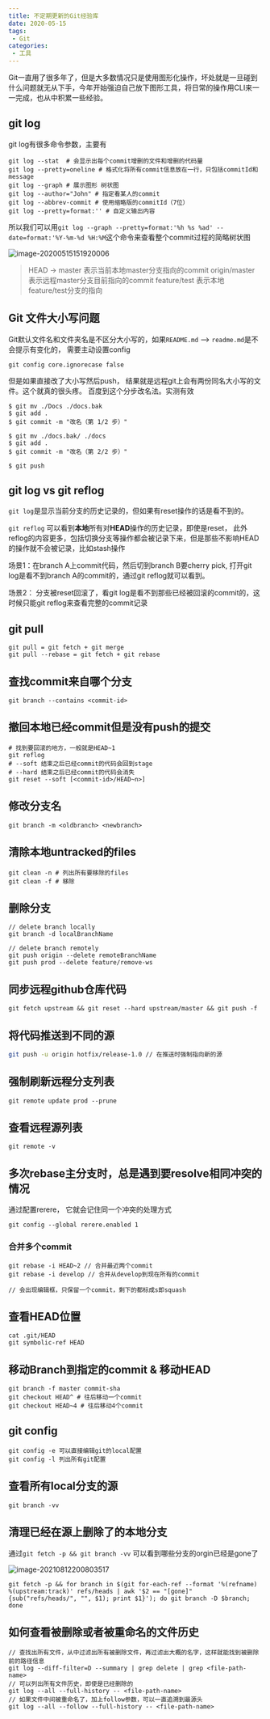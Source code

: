 ```yaml
---
title: 不定期更新的Git经验库
date: 2020-05-15
tags:
 - Git
categories:
 - 工具
---
```


Git一直用了很多年了，但是大多数情况只是使用图形化操作，坏处就是一旦碰到什么问题就无从下手，今年开始强迫自己放下图形工具，将日常的操作用CLI来一一完成，也从中积累一些经验。

<!-- more -->

## git log

git log有很多命令参数，主要有

```shell
git log --stat  # 会显示出每个commit增删的文件和增删的代码量
git log --pretty=oneline # 格式化将所有commit信息放在一行，只包括commitId和message
git log --graph # 展示图形 树状图
git log --author="John" # 指定看某人的commit
git log --abbrev-commit # 使用缩略版的commitId（7位）
git log --pretty=format:'' # 自定义输出内容
```

所以我们可以用`git log --graph --pretty=format:'%h %s %ad' --date=format:'%Y-%m-%d %H:%M`这个命令来查看整个commit过程的简略树状图

![image-20200515151920006](https://kuimo-markdown-pic.oss-cn-hangzhou.aliyuncs.com/image-20200515151920006.png)

> HEAD -> master 表示当前本地master分支指向的commit
> origin/master 表示远程master分支目前指向的commit
> feature/test 表示本地feature/test分支的指向

## Git 文件大小写问题

Git默认文件名和文件夹名是不区分大小写的，如果`README.md` —> `readme.md`是不会提示有变化的， 需要主动设置config

```shell
git config core.ignorecase false
```

但是如果直接改了大小写然后push， 结果就是远程git上会有两份同名大小写的文件。这个就真的很头疼。 百度到这个分步改名法。实测有效

 ```shell
$ git mv ./Docs ./docs.bak
$ git add .
$ git commit -m "改名（第 1/2 步）"

$ git mv ./docs.bak/ ./docs
$ git add .
$ git commit -m "改名（第 2/2 步）"

$ git push
 ```

## git log vs git reflog

`git log`是显示当前分支的历史记录的，但如果有reset操作的话是看不到的。

`git reflog` 可以看到**本地**所有对**HEAD**操作的历史记录，即使是reset， 此外reflog的内容更多，包括切换分支等操作都会被记录下来，但是那些不影响HEAD的操作就不会被记录，比如stash操作

场景1：在branch A上commit代码，然后切到branch B要cherry pick, 打开git log是看不到branch A的commit的，通过git reflog就可以看到。

场景2： 分支被reset回滚了，看git log是看不到那些已经被回滚的commit的，这时候只能git reflog来查看完整的commit记录

## git pull

```shell
git pull = git fetch + git merge
git pull --rebase = git fetch + git rebase
```

## 查找commit来自哪个分支

```shell
git branch --contains <commit-id>
```

## 撤回本地已经commit但是没有push的提交

```shell
# 找到要回滚的地方，一般就是HEAD~1
git reflog 
# --soft 结束之后已经commit的代码会回到stage
# --hard 结束之后已经commit的代码会消失
git reset --soft [<commit-id>/HEAD~n>]
```

## 修改分支名

```shell
git branch -m <oldbranch> <newbranch>
```

## 清除本地untracked的files

```shell
git clean -n # 列出所有要移除的files
git clean -f # 移除
```

## 删除分支

```shell
// delete branch locally
git branch -d localBranchName

// delete branch remotely
git push origin --delete remoteBranchName
git push prod --delete feature/remove-ws
```

## 同步远程github仓库代码

```shell
git fetch upstream && git reset --hard upstream/master && git push -f
```

## 将代码推送到不同的源

```sh
git push -u origin hotfix/release-1.0 // 在推送时强制指向新的源
```

## 强制刷新远程分支列表

```shell
git remote update prod --prune
```

## 查看远程源列表

```shell
git remote -v
```

## 多次rebase主分支时，总是遇到要resolve相同冲突的情况

通过配置rerere， 它就会记住同一个冲突的处理方式

```shell
git config --global rerere.enabled 1
```

### 合并多个commit

```shell
git rebase -i HEAD~2 // 合并最近两个commit
git rebase -i develop // 合并从develop到现在所有的commit

// 会出现编辑框，只保留一个commit，剩下的都标成s即squash
```

## 查看HEAD位置

```shell
cat .git/HEAD
git symbolic-ref HEAD
```

## 移动Branch到指定的commit & 移动HEAD

```shell
git branch -f master commit-sha
git checkout HEAD^ # 往后移动一个commit
git checkout HEAD~4 # 往后移动4个commit
```

## git config

```shell
git config -e 可以直接编辑git的local配置
git config -l 列出所有git配置
```

## 查看所有local分支的源

```shell
git branch -vv
```

## 清理已经在源上删除了的本地分支

通过`git fetch -p && git branch -vv` 可以看到哪些分支的orgin已经是gone了

![image-20210812200803517](https://kuimo-markdown-pic.oss-cn-hangzhou.aliyuncs.com/image-20210812200803517.png)

```shell
git fetch -p && for branch in $(git for-each-ref --format '%(refname) %(upstream:track)' refs/heads | awk '$2 == "[gone]" {sub("refs/heads/", "", $1); print $1}'); do git branch -D $branch; done
```

## 如何查看被删除或者被重命名的文件历史

```shell
// 查找出所有文件，从中过滤出所有被删除文件，再过滤出大概的名字，这样就能找到被删除前的路径信息
git log --diff-filter=D --summary | grep delete | grep <file-path-name>
// 可以列出所有文件历史，即使是已经删除的
git log --all --full-history -- <file-path-name>
// 如果文件中间被重命名了，加上follow参数，可以一直追溯到最源头
git log --all --follow --full-history -- <file-path-name>
```

